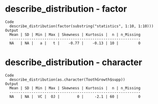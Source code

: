 # describe_distribution - factor

    Code
      describe_distribution(factor(substring("statistics", 1:10, 1:10)))
    Output
      Mean | SD | Min | Max | Skewness | Kurtosis |  n | n_Missing
      ------------------------------------------------------------
      NA   | NA |   a |   t |    -0.77 |    -0.13 | 10 |         0

# describe_distribution - character

    Code
      describe_distribution(as.character(ToothGrowth$supp))
    Output
      Mean | SD | Min | Max | Skewness | Kurtosis |  n | n_Missing
      ------------------------------------------------------------
      NA   | NA |  VC |  OJ |        0 |     -2.1 | 60 |         0

